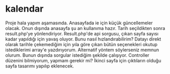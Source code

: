 # kalendar
Proje hala yapım aşamasında. Anasayfada ie için küçük güncellemeler olacak.
Onun dışında anasayfa şu an kullanıma hazır. Tarih seçildikten sonra result.php'ye yönlendiriyor.
Result.php'de api sorgusu, çıkan sayfa sayısı kadar yapıldığı için yavaş oluyor. Bunu nasıl hızlandırabilirim?
Datayı direkt olarak tarihle çekemediğim için yıla göre çıkan bütün seçenekleri okutup istediklerimi array'e yazdırıyorum. 
Alternatif yöntem söylerseniz memnun olurum. Bunun dışında sorgular istediğim şekilde çalışıyor. Controller düzenini bilmiyorum, yapmam gerekir mi?
İkinci sayfa için çıktıların olduğu sayfa tasarımı yapılıp eklenecek. 
